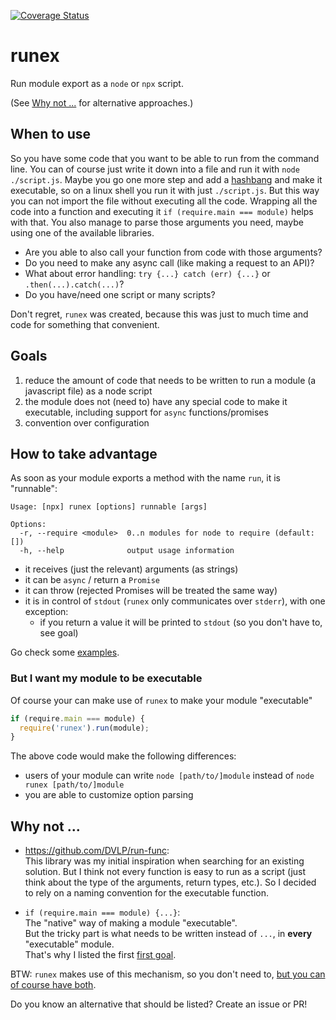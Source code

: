 [![Coverage Status](https://coveralls.io/repos/github/karfau/runex/badge.svg)](https://coveralls.io/github/karfau/runex)

# runex

Run module export as a `node` or `npx` script.

(See [Why not ...](#why-not-) for alternative approaches.)

## When to use

So you have some code that you want to be able to run from the command line.
You can of course just write it down into a file and run it with `node ./script.js`.
Maybe you go one more step and add a [hashbang](https://en.wikipedia.org/wiki/Hashbang) and make it executable,
so on a linux shell you run it with just `./script.js`.
But this way you can not import the file without executing all the code.
Wrapping all the code into a function and executing it `if (require.main === module)` helps with that.
You also manage to parse those arguments you need, maybe using one of the available libraries.

- Are you able to also call your function from code with those arguments? 
- Do you need to make any async call (like making a request to an API)?
- What about error handling: `try {...} catch (err) {...}` or `.then(...).catch(...)`?
- Do you have/need one script or many scripts?

Don't regret, `runex` was created, because this was just to much time and code 
for something that convenient.

## Goals

1. reduce the amount of code that needs to be written to run a module (a javascript file) as a node script
2. the module does not (need to) have any special code to make it executable,
including support for `async` functions/promises
3. convention over configuration

## How to take advantage

As soon as your module exports a method with the name `run`, it is "runnable":

```
Usage: [npx] runex [options] runnable [args]

Options:
  -r, --require <module>  0..n modules for node to require (default: [])
  -h, --help              output usage information
```

- it receives (just the relevant) arguments (as strings)
- it can be `async` / return a `Promise`
- it can throw (rejected Promises will be treated the same way)
- it is in control of `stdout` (`runex` only communicates over `stderr`), with one exception:
  - if you return a value it will be printed to `stdout` (so you don't have to, see goal)

Go check some [examples](https://github.com/karfau/runex/tree/master/examples).

### But I want my module to be executable

Of course your can make use of `runex` to make your module "executable"
```javascript
if (require.main === module) {
  require('runex').run(module);
}
```
The above code would make the following differences:
- users of your module can write `node [path/to/]module` instead of `node runex [path/to/]module`
- you are able to customize option parsing

## Why not ...

- <https://github.com/DVLP/run-func>:  
This library was my initial inspiration when searching for an existing solution. 
But I think not every function is easy to run as a script
(just think about the type of the arguments, return types, etc.). 
So I decided to rely on a naming convention for the executable function.


- `if (require.main === module) {...}`:  
The "native" way of making a module "executable".  
But the tricky part is what needs to be written instead of `...`, in **every** "executable" module.  
That's why I listed the first [first goal](#goals).  

BTW: `runex` makes use of this mechanism, so you don't need to, [but you can of course have both](#but-i-want-my-module-to-be-executable).

Do you know an alternative that should be listed? Create an issue or PR!
